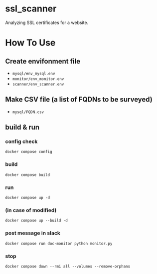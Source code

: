# ssl_scanner
Analyzing SSL certificates for a website.

# How To Use

## Create envifonment file
 - `mysql/env_mysql.env`
 - `monitor/env_monitor.env`
 - `scanner/env_scanner.env`

## Make CSV file (a list of FQDNs to be surveyed)
 - `mysql/FQDN.csv`


## build & run
### config check
`docker compose config`

### build
`docker compose build`

### run
`docker compose up -d`

###  (in case of modified)
`docker compose up --build -d`

### post message in slack
`docker compose run doc-monitor python monitor.py`

### stop
`docker compose down --rmi all --volumes --remove-orphans`

